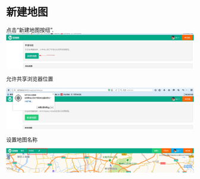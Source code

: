 # 新建地图

点击“新建地图按纽”.![](/assets/新建地图1.jpg)

允许共享浏览器位置

![](/assets/允许共享.jpg)

设置地图名称

![](/assets/import.png)



